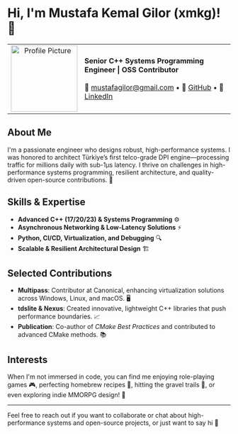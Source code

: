 # Hi, I'm Mustafa Kemal Gilor (xmkg)! 👋

<table>
  <tr>
    <td width="150" align="center" valign="middle">
      <img src="https://avatars.githubusercontent.com/xmkg?v=4" width="150" alt="Profile Picture"/>
    </td>
    <td align="left" valign="middle">
      <strong>Senior C++ Systems Programming Engineer | OSS Contributor</strong><br>
      <br>
      📧 <a href="mailto:mustafagilor@gmail.com">mustafagilor@gmail.com</a> • 
      🔗 <a href="https://www.github.com/xmkg">GitHub</a> • 
      💼 <a href="https://www.linkedin.com/in/mustafakemalgilor">LinkedIn</a>
    </td>
  </tr>
</table>

## About Me

I'm a passionate engineer who designs robust, high-performance systems. I was honored to architect Türkiye’s first telco-grade DPI engine—processing traffic for millions daily with sub-1μs latency. I thrive on challenges in high-performance systems programming, resilient architecture, and quality-driven open-source contributions. 🚀

## Skills & Expertise

- **Advanced C++ (17/20/23) & Systems Programming** ⚙️
- **Asynchronous Networking & Low-Latency Solutions** ⚡
- **Python, CI/CD, Virtualization, and Debugging** 🔍
- **Scalable & Resilient Architectural Design** 🏗️

## Selected Contributions

- **Multipass**: Contributor at Canonical, enhancing virtualization solutions across Windows, Linux, and macOS. 🖥️
- **tdslite &amp; Nexus**: Created innovative, lightweight C++ libraries that push performance boundaries. 📈
- **Publication**: Co-author of *CMake Best Practices* and contributed to advanced CMake methods. 📚

## Interests

When I'm not immersed in code, you can find me enjoying role-playing games 🎮, perfecting homebrew recipes 🍺, hitting the gravel trails 🚴, or even exploring indie MMORPG design! 🎲

---

Feel free to reach out if you want to collaborate or chat about high-performance systems and open-source projects, or just want to say hi 👋
